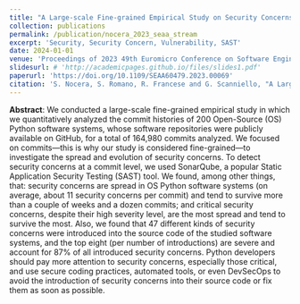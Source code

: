 ```yaml
---
title: "A Large-scale Fine-grained Empirical Study on Security Concerns in Open-source Software"
collection: publications
permalink: /publication/nocera_2023_seaa_stream
excerpt: 'Security, Security Concern, Vulnerability, SAST'
date: 2024-01-01
venue: 'Proceedings of 2023 49th Euromicro Conference on Software Engineering and Advanced Applications (SEAA)'
slidesurl: # 'http://academicpages.github.io/files/slides1.pdf'
paperurl: 'https://doi.org/10.1109/SEAA60479.2023.00069'
citation: 'S. Nocera, S. Romano, R. Francese and G. Scanniello, "A Large-scale Fine-grained Empirical Study on Security Concerns in Open-source Software," 2023 49th Euromicro Conference on Software Engineering and Advanced Applications (SEAA), Durres, Albania, 2023, pp. 418-425, doi: 10.1109/SEAA60479.2023.00069.'
---
```


**Abstract**: We conducted a large-scale fine-grained empirical study in which we quantitatively analyzed the commit histories of 200 Open-Source (OS) Python software systems, whose software repositories were publicly available on GitHub, for a total of 164,980 commits analyzed. We focused on commits—this is why our study is considered fine-grained—to investigate the spread and evolution of security concerns. To detect security concerns at a commit level, we used SonarQube, a popular Static Application Security Testing (SAST) tool. We found, among other things, that: security concerns are spread in OS Python software systems (on average, about 11 security concerns per commit) and tend to survive more than a couple of weeks and a dozen commits; and critical security concerns, despite their high severity level, are the most spread and tend to survive the most. Also, we found that 47 different kinds of security concerns were introduced into the source code of the studied software systems, and the top eight (per number of introductions) are severe and account for 87% of all introduced security concerns. Python developers should pay more attention to security concerns, especially those critical, and use secure coding practices, automated tools, or even DevSecOps to avoid the introduction of security concerns into their source code or fix them as soon as possible.
